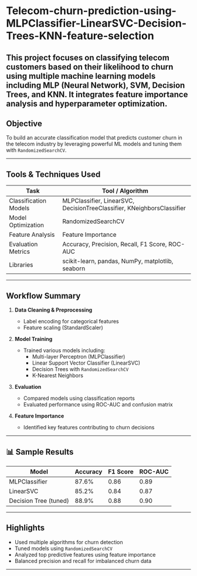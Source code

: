 # Telecom-churn-prediction-using-MLPClassifier-LinearSVC-Decision-Trees-KNN-feature-selection
This project focuses on classifying telecom customers based on their likelihood to churn using multiple machine learning models including MLP (Neural Network), SVM, Decision Trees, and KNN. It integrates feature importance analysis and hyperparameter optimization.
--

##  Objective

To build an accurate classification model that predicts customer churn in the telecom industry by leveraging powerful ML models and tuning them with `RandomizedSearchCV`.

---

##  Tools & Techniques Used

| Task                         | Tool / Algorithm                |
|------------------------------|----------------------------------|
| Classification Models        | MLPClassifier, LinearSVC, DecisionTreeClassifier, KNeighborsClassifier |
| Model Optimization           | RandomizedSearchCV              |
| Feature Analysis             | Feature Importance              |
| Evaluation Metrics           | Accuracy, Precision, Recall, F1 Score, ROC-AUC |
| Libraries                    | scikit-learn, pandas, NumPy, matplotlib, seaborn |

---

##  Workflow Summary

1. **Data Cleaning & Preprocessing**
   - Label encoding for categorical features
   - Feature scaling (StandardScaler)

2. **Model Training**
   - Trained various models including:
     - Multi-layer Perceptron (MLPClassifier)
     - Linear Support Vector Classifier (LinearSVC)
     - Decision Trees with `RandomizedSearchCV`
     - K-Nearest Neighbors

3. **Evaluation**
   - Compared models using classification reports
   - Evaluated performance using ROC-AUC and confusion matrix

4. **Feature Importance**
   - Identified key features contributing to churn decisions

---

## 📊 Sample Results



| Model             | Accuracy | F1 Score | ROC-AUC |
|-------------------|----------|----------|---------|
| MLPClassifier      | 87.6%    | 0.86     | 0.89    |
| LinearSVC          | 85.2%    | 0.84     | 0.87    |
| Decision Tree (tuned) | 88.9% | 0.88     | 0.90    |

---

##  Highlights

- Used multiple algorithms for churn detection
- Tuned models using `RandomizedSearchCV`
- Analyzed top predictive features using feature importance
- Balanced precision and recall for imbalanced churn data

---
